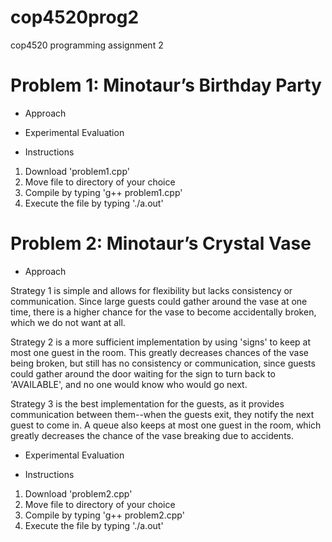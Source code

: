 # cop4520prog2
cop4520 programming assignment 2

# Problem 1: Minotaur’s Birthday Party

- Approach


- Experimental Evaluation


- Instructions
1. Download 'problem1.cpp'
2. Move file to directory of your choice
3. Compile by typing 'g++ problem1.cpp'
4. Execute the file by typing './a.out'

# Problem 2: Minotaur’s Crystal Vase

- Approach

Strategy 1 is simple and allows for flexibility but lacks consistency or communication. Since large guests could gather around the vase at one time, there is a higher chance for the vase to become accidentally broken, which we do not want at all.

Strategy 2 is a more sufficient implementation by using 'signs' to keep at most one guest in the room. This greatly decreases chances of the vase being broken, but still has no consistency or communication, since guests could gather around the door waiting for the sign to turn back to 'AVAILABLE', and no one would know who would go next.

Strategy 3 is the best implementation for the guests, as it provides communication between them--when the guests exit, they notify the next guest to come in. A queue also keeps at most one guest in the room, which greatly decreases the chance of the vase breaking due to accidents.

- Experimental Evaluation


- Instructions
1. Download 'problem2.cpp'
2. Move file to directory of your choice
3. Compile by typing 'g++ problem2.cpp'
4. Execute the file by typing './a.out'

